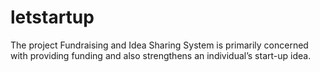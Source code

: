 # letstartup
The project Fundraising and Idea Sharing System is primarily concerned with providing funding and also strengthens an individual’s start-up idea. 
